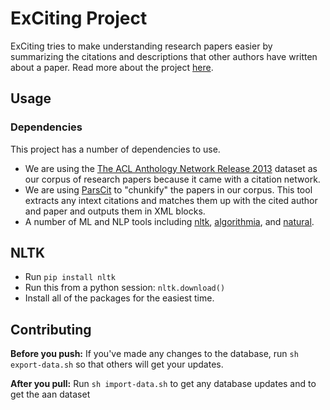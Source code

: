 # ExCiting Project
ExCiting tries to make understanding research papers easier by summarizing the citations and descriptions that other authors have written about a paper. 
Read more about the project [here](about.md).


## Usage



### Dependencies
This project has a number of dependencies to use. 
  - We are using the [The ACL Anthology Network Release 2013](http://clair.eecs.umich.edu/aan/) dataset as our corpus of research papers because it came with a citation network.
  - We are using [ParsCit](http://aye.comp.nus.edu.sg/parsCit/) to "chunkify" the papers in our corpus. This tool extracts any intext citations and matches them up with the cited author and paper and outputs them in XML blocks.
  - A number of ML and NLP tools including [nltk](http://www.nltk.org/), [algorithmia](http://algorithmia.com), and [natural](https://github.com/NaturalNode/natural).


## NLTK
  - Run `pip install nltk`
  - Run this from a python session: `nltk.download()`
  - Install all of the packages for the easiest time.



## Contributing
**Before you push:**
If you've made any changes to the database, run `sh export-data.sh` so that others will get your updates. 

**After you pull:**
Run `sh import-data.sh` to get any database updates and to get the aan dataset

